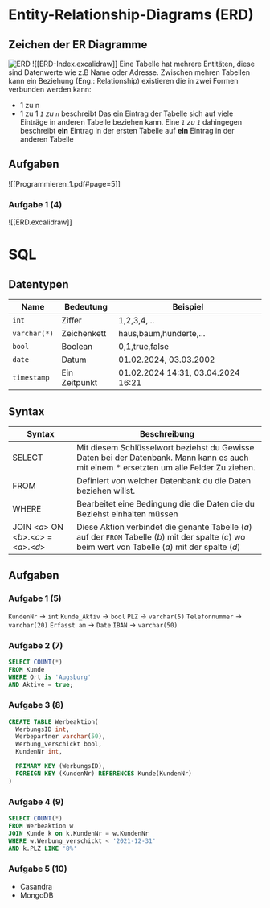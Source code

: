 # Entity-Relationship-Diagrams (ERD)
## Zeichen der ER Diagramme

![ERD](ERD.svg)
![[ERD-Index.excalidraw]]
Eine Tabelle hat mehrere Entitäten, diese sind Datenwerte wie z.B Name oder Adresse.
Zwischen mehren Tabellen kann ein Beziehung (Eng.: Relationship) existieren die in zwei Formen verbunden werden kann:
- 1 zu n 
- 1 zu 1
*`1` zu `n`*  beschreibt Das ein Eintrag der Tabelle sich auf viele Einträge in anderen Tabelle beziehen kann.
Eine *`1` zu `1`* dahingegen beschreibt **ein** Eintrag in der ersten Tabelle auf **ein** Eintrag in der anderen Tabelle
## Aufgaben


![[Programmieren_1.pdf#page=5]]
### Aufgabe 1 (4)
![[ERD.excalidraw]]

# SQL
## Datentypen
| Name         | Bedeutung     | Beispiel                           |
| ------------ | ------------- | ---------------------------------- |
| `int`        | Ziffer        | 1,2,3,4,...                        |
| `varchar(*)` | Zeichenkett   | haus,baum,hunderte,...             |
| `bool`       | Boolean       | 0,1,true,false                     |
| `date`       | Datum         | 01.02.2024, 03.03.2002             |
| `timestamp`  | Ein Zeitpunkt | 01.02.2024 14:31, 03.04.2024 16:21 |

## Syntax
| Syntax                                       | Beschreibung                                                                                                                                           |
| -------------------------------------------- | ------------------------------------------------------------------------------------------------------------------------------------------------------ |
| SELECT                                       | Mit diesem Schlüsselwort beziehst du Gewisse Daten bei der Datenbank. Mann kann es auch mit einem * ersetzten um alle Felder Zu ziehen.                |
| FROM                                         | Definiert von welcher Datenbank du die Daten beziehen willst.                                                                                          |
| WHERE                                        | Bearbeitet eine Bedingung die die Daten die du Beziehst einhalten müssen                                                                               |
| JOIN \<*a*> ON \<*b*>.\<*c*> = \<*a*>.\<*d*> | Diese Aktion verbindet die genante Tabelle (*a*) auf der `FROM` Tabelle (*b*) mit der spalte (*c*) wo beim wert von Tabelle (*a*) mit der spalte (*d*) |



## Aufgaben

### Aufgabe 1 (5)
`KundenNr` -> `int`
`Kunde_Aktiv` -> `bool`
`PLZ` -> `varchar(5)`
`Telefonnummer` -> `varchar(20)`
`Erfasst am` -> `Date`
`IBAN` -> `varchar(50)`

### Aufgabe 2 (7)
```sql
SELECT COUNT(*)
FROM Kunde
WHERE Ort is 'Augsburg' 
AND Aktive = true;
```
### Aufgabe 3 (8)
```sql
CREATE TABLE Werbeaktion(
  WerbungsID int,
  Werbepartner varchar(50),
  Werbung_verschickt bool,
  KundenNr int,

  PRIMARY KEY (WerbungsID),
  FOREIGN KEY (KundenNr) REFERENCES Kunde(KundenNr)
)
```

### Aufgabe 4 (9)
```sql
SELECT COUNT(*)
FROM Werbeaktion w
JOIN Kunde k on k.KundenNr = w.KundenNr
WHERE w.Werbung_verschickt < '2021-12-31'
AND k.PLZ LIKE '8%' 
```

### Aufgabe 5 (10)
- Casandra
- MongoDB
